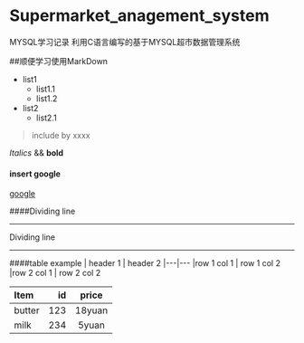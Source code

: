# Supermarket_anagement_system
MYSQL学习记录 利用C语言编写的基于MYSQL超市数据管理系统

##顺便学习使用MarkDown
- list1
  - list1.1
  - list1.2
- list2
  - list2.1
> include by xxxx

*Italics* && **bold**

#### insert google
[google](www.google.com)

####Dividing line
***
Dividing line
***

####table example
| header 1 | header 2
|---|---
|row 1 col 1 | row 1 col 2
|row 2 col 1 | row 2 col 2

|Item     |id   |price   |
|:--------|----:|:------:|
|butter   |123  |18yuan  |
|milk     |234  |5yuan   |
